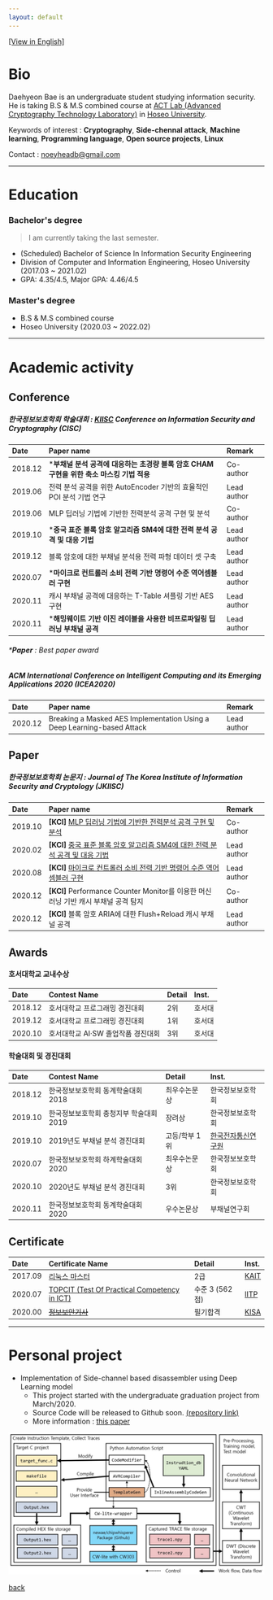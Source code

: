 ```yaml
---
layout: default
---
```


[[View in English]](./)

# Bio

Daehyeon Bae is an undergraduate student studying information security. He is taking B.S & M.S combined course at [ACT Lab (Advanced Cryptography Technology Laboratory)](https://act.hoseo.ac.kr) in [Hoseo University](https://www.hoseo.ac.kr/).

Keywords of interest : **Cryptography**, **Side-chennal attack**, **Machine learning**, **Programming language**, **Open source projects**, **Linux**

Contact :  noeyheadb@gmail.com

---

# Education

### Bachelor's degree

> I am currently taking the last semester.  

* (Scheduled) Bachelor of Science In Information Security Engineering  
* Division of Computer and Information Engineering, Hoseo University (2017.03 ~ 2021.02)  
* GPA: 4.35/4.5, Major GPA: 4.46/4.5 

### Master's degree

* B.S & M.S combined course
* Hoseo University (2020.03 ~ 2022.02)

* * *

# Academic activity

## Conference

##### 한국정보보호학회 학술대회 : [KIISC](https://kiisc.or.kr/) Conference on Information Security and Cryptography (CISC)

| Date    | Paper name                                                                    | Remark |
|:--------|:----------------------------------------------------------------------------|:------|
| 2018.12 | ***부채널 분석 공격에 대응하는 초경량 블록 암호 CHAM 구현을 위한 축소 마스킹 기법 적용** | Co-author |
| 2019.06 | 전력 분석 공격을 위한 AutoEncoder 기반의 효율적인 POI 분석 기법 연구 | Lead author   |
| 2019.06 | MLP 딥러닝 기법에 기반한 전력분석 공격 구현 및 분석 | Co-author |
| 2019.10 | ***중국 표준 블록 암호 알고리즘 SM4에 대한 전력 분석 공격 및 대응 기법** | Lead author  |
| 2019.12 | 블록 암호에 대한 부채널 분석용 전력 파형 데이터 셋 구축 | Lead author  |
| 2020.07 | ***마이크로 컨트롤러 소비 전력 기반 명령어 수준 역어셈블러 구현** | Lead author  |
| 2020.11 | 캐시 부채널 공격에 대응하는 T-Table 셔플링 기반 AES 구현 | Lead author  |
| 2020.11 | ***해밍웨이트 기반 이진 레이블을 사용한 비프로파일링 딥러닝 부채널 공격** | Lead author  |

###### ***Paper** : Best paper award

##### ACM International Conference on Intelligent Computing and its Emerging Applications 2020 (ICEA2020)

| Date    | Paper name                                                                    | Remark |
|:--------|:----------------------------------------------------------------------------|:------|
| 2020.12 | Breaking a Masked AES Implementation Using a Deep Learning-based Attack | Lead author |

## Paper

##### 한국정보보호학회 논문지 : Journal of The Korea Institute of Information Security and Cryptology (JKIISC)

| Date    | Paper name                                                                    | Remark |
|:--------|:----------------------------------------------------------------------------|:------|
| 2019.10 | **[KCI]** [MLP 딥러닝 기법에 기반한 전력분석 공격 구현 및 분석](https://doi.org/10.13089/JKIISC.2019.29.5.997) | Co-author |
| 2020.02 | **[KCI]** [중국 표준 블록 암호 알고리즘 SM4에 대한 전력 분석 공격 및 대응 기법](https://doi.org/10.13089/JKIISC.2020.30.1.39) | Lead author  |
| 2020.08 | **[KCI]** [마이크로 컨트롤러 소비 전력 기반 명령어 수준 역어셈블러 구현](https://doi.org/10.13089/JKIISC.2020.30.4.527) | Lead author  |
| 2020.12 | **[KCI]** Performance Counter Monitor를 이용한 머신 러닝 기반 캐시 부채널 공격 탐지 | Co-author  |
| 2020.12 | **[KCI]** 블록 암호 ARIA에 대한 Flush+Reload 캐시 부채널 공격 | Lead author  |

## Awards

#### 호서대학교 교내수상

| Date    | Contest Name                          | Detail        | Inst.      |
|:--------|:--------------------------------------|:--------------|:-----------|
| 2018.12 | 호서대학교 프로그래밍 경진대회           | 2위            | 호서대    |
| 2019.12 | 호서대학교 프로그래밍 경진대회            | 1위            | 호서대 |
| 2020.10 | 호서대학교 AI·SW 졸업작품 경진대회        | 3위           | 호서대 |

#### 학술대회 및 경진대회

| Date    | Contest Name                          | Detail        | Inst.      |
|:--------|:--------------------------------------|:--------------|:-----------|
| 2018.12 | 한국정보보호학회 동계학술대회 2018       | 최우수논문상     | 한국정보보호학회 |
| 2019.10 | 한국정보보호학회 충청지부 학술대회 2019   | 장려상          | 한국정보보호학회 |
| 2019.10 | 2019년도 부채널 분석 경진대회            | 고등/학부 1위   | [한국전자통신연구원](https://www.etri.re.kr) |
| 2020.07 | 한국정보보호학회 하계학술대회 2020        | 최우수논문상    | 한국정보보호학회 |
| 2020.10 | 2020년도 부채널 분석 경진대회            | 3위           | 한국정보보호학회 |
| 2020.11 | 한국정보보호학회 동계학술대회 2020        | 우수논문상     | 부채널연구회   |

## Certificate

| Date    | Certificate Name                                                             | Detail                | Inst.                           |
|:--------|:-----------------------------------------------------------------------------|:----------------------|:--------------------------------|
| 2017.09 | [리눅스 마스터](https://www.ihd.or.kr/introducesubject1.do)                   | 2급               | [KAIT](https://www.kait.or.kr)  |
| 2020.07 | [TOPCIT (Test Of Practical Competency in ICT)](https://www.topcit.or.kr/)    | 수준 3 (562점)    | [IITP](https://www.iitp.kr)     |
| 2020.00 | [~~정보보안기사~~](https://kisq.or.kr/)                                        | 필기합격          | [KISA](https://www.kisa.or.kr)  |

* * *

# Personal project

* Implementation of Side-channel based disassembler using Deep Learning model
    * This project started with the undergraduate graduation project from March/2020.
    * Source Code will be released to Github soon. [(repository link)](https://github.com/noeyheadb/scb-disas)
    * More information : [this paper](https://doi.org/10.13089/JKIISC.2020.30.4.527)
    
![scb-disas](./assets/img/scb-dias-structure.jpg)

[back](./)
